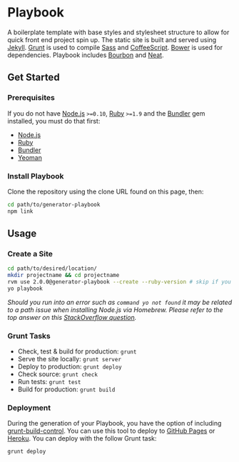 # Playbook

A boilerplate template with base styles and stylesheet structure to allow for quick front end project spin up. The static site is built and served using [Jekyll](http://jekyllrb.com/). [Grunt](http://gruntjs.com/) is used to compile [Sass](http://sass-lang.com) and [CoffeeScript](http://coffeescript.org). [Bower](http://bower.io/) is used for dependencies. Playbook includes [Bourbon](http://bourbon.io) and [Neat](http://neat.bourbon.io).

## Get Started
### Prerequisites
If you do not have [Node.js](http://nodejs.org/) `>=0.10`, [Ruby](https://www.ruby-lang.org/en/) `>=1.9` and the [Bundler](http://bundler.io/) gem installed, you must do that first:

- [Node.js](http://davidcalhoun.me/2013/12/16/developer-tools-homebrew/)
- [Ruby](https://rvm.io/rvm/install)
- [Bundler](http://bundler.io/)
- [Yeoman](http://yeoman.io/)

### Install Playbook
Clone the repository using the clone URL found on this page, then:

````bash
cd path/to/generator-playbook
npm link
````

## Usage
### Create a Site
````bash
cd path/to/desired/location/
mkdir projectname && cd projectname
rvm use 2.0.0@generator-playbook --create --ruby-version # skip if you are not using rvm
yo playbook
````

*Should you run into an error such as `command yo not found` it may be related to a path issue when installing Node.js via Homebrew. Please refer to the top answer on this [StackOverflow question](http://stackoverflow.com/questions/15846076/command-not-found-after-installation).*

### Grunt Tasks
- Check, test & build for production: `grunt`
- Serve the site locally: `grunt server`
- Deploy to production: `grunt deploy`
- Check source: `grunt check`
- Run tests: `grunt test`
- Build for production: `grunt build`

### Deployment
During the generation of your Playbook, you have the option of including [grunt-build-control](https://github.com/robwierzbowski/grunt-build-control). You can use this tool to deploy to [GitHub Pages](http://pages.github.com/) or [Heroku](http://heroku.com). You can deploy with the follow Grunt task:

````bash
grunt deploy
````
